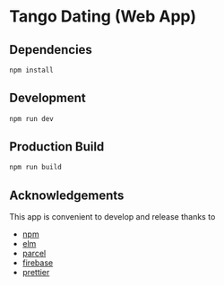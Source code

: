 # Tango Dating (Web App)

## Dependencies

```bash
npm install
```

## Development

```bash
npm run dev
```

## Production Build

```bash
npm run build
```

## Acknowledgements

This app is convenient to develop and release thanks to

- [npm](https://www.npmjs.com/)
- [elm](https://elm-lang.org/)
- [parcel](https://parceljs.org/)
- [firebase](https://firebase.google.com/)
- [prettier](https://prettier.io/)
